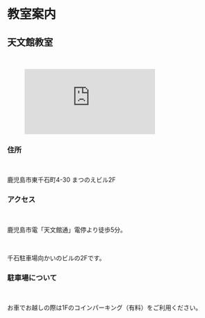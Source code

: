 # 教室案内
## 天文館教室
<br>
<div class="google-map"><figure><iframe src="https://www.google.com/maps/embed?pb=!1m18!1m12!1m3!1d3398.5419994641934!2d130.55029731515236!3d31.59160518134616!2m3!1f0!2f0!3f0!3m2!1i1024!2i768!4f13.1!3m3!1m2!1s0x353e67555b9163d7%3A0x8a9579b81fff1aeb!2z44CSODkyLTA4NDIg6bm_5YWQ5bO255yM6bm_5YWQ5bO25biC5p2x5Y2D55-z55S677yU4oiS77yT77yQ!5e0!3m2!1sja!2sjp!4v1554215532619!5m2!1sja!2sjp" frameborder="0" style="border:0" allowfullscreen=""></iframe></figure></div>

### 住所

<br>

鹿児島市東千石町4-30 まつのえビル2F

### アクセス

<br>

鹿児島市電「天文館通」電停より徒歩5分。

<br>

千石駐車場向かいのビルの2Fです。

### 駐車場について

<br>

お車でお越しの際は1Fのコインパーキング（有料）をご利用ください。
